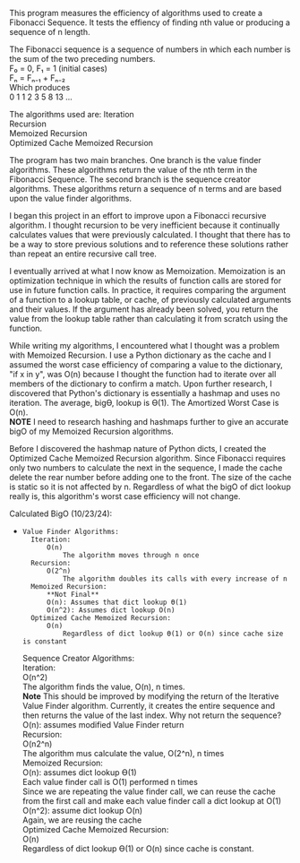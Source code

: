 This program measures the efficiency of algorithms used to create a Fibonacci Sequence.  It tests the effiency of finding nth value or producing a sequence of n length.

The Fibonacci sequence is a sequence of numbers in which each number is the sum of the two preceding numbers.  
              F₀ = 0, F₁ = 1 (initial cases)    
              Fₙ = Fₙ₋₁ + Fₙ₋₂  
              Which produces  
              0 1 1 2 3 5 8 13 ...  

The algorithms used are:
            Iteration    
            Recursion  
            Memoized Recursion  
            Optimized Cache Memoized Recursion  

The program has two main branches.  One branch is the value finder algorithms.  These algorithms return the value of the nth term in the Fibonacci Sequence.  The second branch is the sequence creator algorithms.  These algorithms return a sequence of n terms and are based upon the value finder algorithms.  
  
I began this project in an effort to improve upon a Fibonacci recursive algorithm.  I thought recursion to be very inefficient because it continually calculates values that were previously calculated.  I thought that there has to be a way to store previous solutions and to reference these solutions rather than repeat an entire recursive call tree.  

I eventually arrived at what I now know as Memoization.  Memoization is an optimization technique in which the results of function calls are stored for use in future function calls.  In practice, it requires comparing the argument of a function to a lookup table, or cache, of previously calculated arguments and their values.  If the argument has already been solved, you return the value from the lookup table rather than calculating it from scratch using the function.  
  
While writing my algorithms, I encountered what I thought was a problem with Memoized Recursion.  I use a Python dictionary as the cache and I assumed the worst case efficiency of comparing a value to the dictionary, "if x in y", was O(n) because I thought the function had to iterate over all members of the dictionary to confirm a match.  Upon further research, I discovered that Python's dictionary is essentially a hashmap and uses no iteration.  The average, bigϴ, lookup is ϴ(1).  The Amortized Worst Case is O(n).  
**NOTE** I need to research hashing and hashmaps further to give an accurate bigO of my Memoized Recursion algorithms.  

Before I discovered the hashmap nature of Python dicts, I created the Optimized Cache Memoized Recursion algorithm.  Since Fibonacci requires only two numbers to calculate the next in the sequence, I made the cache delete the rear number before adding one to the front.  The size of the cache is static so it is not affected by n.  Regardless of what the bigO of dict lookup really is, this algorithm's worst case efficiency will not change.  



Calculated BigO (10/23/24):  
*     Value Finder Algorithms:  
        Iteration:  
            O(n)  
                The algorithm moves through n once  
        Recursion:  
            O(2^n)  
                The algorithm doubles its calls with every increase of n  
        Memoized Recursion:  
            **Not Final**  
            O(n): Assumes that dict lookup ϴ(1)  
            O(n^2): Assumes dict lookup O(n)  
        Optimized Cache Memoized Recursion:  
            O(n)  
                Regardless of dict lookup ϴ(1) or O(n) since cache size is constant  
    Sequence Creator Algorithms:  
        Iteration:  
            O(n^2)  
                The algorithm finds the value, O(n), n times.  
            **Note** This should be improved by modifying the return of the Iterative Value Finder algorithm.  Currently, it creates the entire sequence and then returns the value of the last index.  Why not return the sequence?  
            O(n): assumes modified Value Finder return  
        Recursion:  
            O(n2^n)  
            The algorithm mus calculate the value, O(2^n), n times  
        Memoized Recursion:  
            O(n): assumes dict lookup ϴ(1)  
                Each value finder call is O(1) performed n times  
                Since we are repeating the value finder call, we can reuse the cache from the first call and make each value finder call a dict lookup at O(1)  
            O(n^2): assume dict lookup O(n)  
                Again, we are reusing the cache  
        Optimized Cache Memoized Recursion:  
            O(n)  
                Regardless of dict lookup ϴ(1) or O(n) since cache is constant.  








